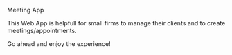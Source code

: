 Meeting App

This Web App is helpfull for small firms to manage their clients and to create meetings/appointments.

Go ahead and enjoy the experience!
